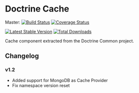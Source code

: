 # Doctrine Cache

Master: [![Build Status](https://secure.travis-ci.org/doctrine/cache.png?branch=master)](http://travis-ci.org/doctrine/cache) [![Coverage Status](https://coveralls.io/repos/doctrine/cache/badge.png?branch=master)](https://coveralls.io/NextAbstractUrl/doctrine/cache?branch=master)

[![Latest Stable Version](https://poser.pugx.org/doctrine/cache/v/stable.png)](https://packagist.org/packages/doctrine/cache) [![Total Downloads](https://poser.pugx.org/doctrine/cache/downloads.png)](https://packagist.org/packages/doctrine/cache)

Cache component extracted from the Doctrine Common project.

## Changelog

### v1.2

* Added support for MongoDB as Cache Provider
* Fix namespace version reset
